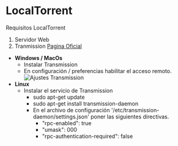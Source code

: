 # LocalTorrent
Requisitos LocalTorrent

1. Servidor Web
2. Tranmission [Pagina Oficial](https://transmissionbt.com/download/)
  - **Windows / MacOs**
    - Instalar Transmission
    - En configuración / preferencias habilitar el acceso remoto.
    ![Ajustes Transmission](https://i.imgur.com/PeHvR6S.png "Ajustes Transmission")
  - **Linux**
    - Instalar el servicio de Transmission
      - sudo apt-get update
      - sudo apt-get install transmission-daemon
      - En el archivo de configuración '/etc/transmission-daemon/settings.json' poner las siguientes directivas.
        - "rpc-enabled": true
        - "umask": 000
        - "rpc-authentication-required": false
